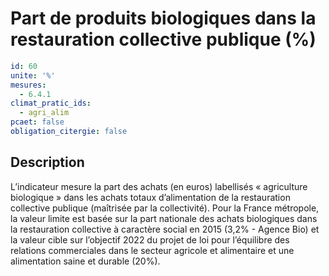# Part de produits biologiques dans la restauration collective publique (%)
```yaml
id: 60
unite: '%'
mesures:
  - 6.4.1
climat_pratic_ids:
  - agri_alim
pcaet: false
obligation_citergie: false
```
## Description
L’indicateur mesure la part des achats (en euros) labellisés « agriculture biologique » dans les achats totaux d’alimentation de la restauration collective publique (maîtrisée par la collectivité).  Pour la France métropole, la valeur limite est basée sur la part nationale des achats biologiques dans la restauration collective à caractère social en 2015 (3,2% - Agence Bio) et la valeur cible sur l’objectif 2022 du projet de loi pour l’équilibre des relations commerciales dans le secteur agricole et alimentaire et une alimentation saine et durable (20%).



